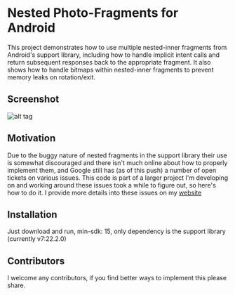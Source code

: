 # Nested Photo-Fragments for Android
This project demonstrates how to use multiple nested-inner fragments from Android's support library, including how to handle implicit intent calls and return subsequent responses back to the appropriate fragment. It also shows how to handle bitmaps within nested-inner fragments to prevent memory leaks on rotation/exit.

## Screenshot
![alt tag](https://cloud.githubusercontent.com/assets/12819143/9178359/dfb70fa6-3f64-11e5-9f85-fa1542ab84a1.gif "Nested Photo-Fragments")

## Motivation
Due to the buggy nature of nested fragments in the support library their use is somewhat discouraged and there isn't much online about how to properly implement them, and Google still has (as of this push) a number of open tickets on various issues. This code is part of a larger project I'm developing on and working around these issues took a while to figure out, so here's how to do it. I provide more details into these issues on my [website](http://matthewgusella.com)

## Installation
Just download and run, min-sdk: 15, only dependency is the support library (currently v7:22.2.0)

## Contributors
I welcome any contributors, if you find better ways to implement this please share. 
